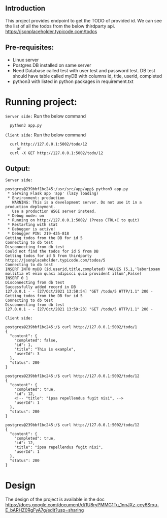 ## Introduction

This project provides endpoint to get the TODO of provided id.
We can see the list of all the todos from the below thirdparty api.
https://jsonplaceholder.typicode.com/todos

## Pre-requisites:
  - Linux server
  - Postgres DB installed on same server 
  - Need Database called test with user test and password test. DB test should have table called myDB with columns id, title, userid, completed
  - python3 with listed in python packages in requirement.txt
  
# Running project:
   `Server side:`
      Run the below command

	  python3 app.py
	  
   `Client side:`
      Run the below command
      
      curl http://127.0.0.1:5002/todo/12
	     or
	  curl -X GET http://127.0.0.1:5002/todo/12
	  
## Output:
   `Server side:`

```
postgres@239bbf1bc245:/usr/src/app/app$ python3 app.py
 * Serving Flask app 'app' (lazy loading)
 * Environment: production
   WARNING: This is a development server. Do not use it in a production deployment.
   Use a production WSGI server instead.
 * Debug mode: on
 * Running on http://127.0.0.1:5002/ (Press CTRL+C to quit)
 * Restarting with stat
 * Debugger is active!
 * Debugger PIN: 219-435-818
Getting todos from the DB for id 5
Connecting to db test
Disconnecting from db test
Could not find the todos for id 5 from DB
Getting todos for id 5 from thirdparty
https://jsonplaceholder.typicode.com/todos/5
Connecting to db test
INSERT INTO myDB (id,userid,title,completed) VALUES (5,1,'laboriosam mollitia et enim quasi adipisci quia provident illum',False)
INSERT 0 1
Disconnecting from db test
Successfully added record in DB
127.0.0.1 - - [27/Oct/2021 13:58:54] "GET /todo/5 HTTP/1.1" 200 -
Getting todos from the DB for id 5
Connecting to db test
Disconnecting from db test
127.0.0.1 - - [27/Oct/2021 13:59:23] "GET /todo/5 HTTP/1.1" 200 -
```

   `Client side:`

```   
postgres@239bbf1bc245:/$ curl http://127.0.0.1:5002/todo/1
{
  "content": {
    "completed": false,
    "id": 1,
    "title": "This is example",
    "userId": 3
  },
  "status": 200
}
```
```
postgres@239bbf1bc245:/$ curl http://127.0.0.1:5002/todo/12
{
  "content": {
    "completed": true,
    "id": 12,
    <!-- "title": "ipsa repellendus fugit nisi", -->
    "userId": 1
  },
  "status": 200
}
```
```
postgres@239bbf1bc245:/$ curl http://127.0.0.1:5002/todo/12
{
  "content": {
    "completed": true,
    "id": 12,
    "title": "ipsa repellendus fugit nisi",
    "userId": 1
  },
  "status": 200
}
```

# Design
The design of the project is available in the doc https://docs.google.com/document/d/1U8ryPMMG1Tu_1nnJXz-ccy6Srxu-E_bARHZ0RgFyA7g/edit?usp=sharing

